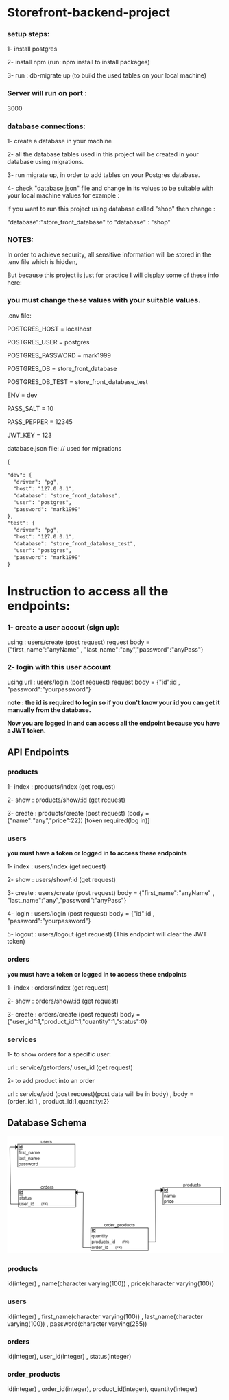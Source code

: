 # Storefront-backend-project
### setup steps:

1- install postgres

2- install npm (run: npm install to install packages)

3- run : db-migrate up (to build the used tables on your local machine)


### Server will run on port : 
3000


### database connections:

1- create a database in your machine

2- all the database tables used in this project will be created in your database using
migrations.

3- run migrate up, in order to add tables on your Postgres database.

4- check "database.json" file and change in its values to be suitable with your local machine values for example : 

if you want to run this project using database called "shop" then change :

"database":"store_front_database" to "database" : "shop"



### NOTES:

In order to achieve security, all sensitive information will be stored in the .env file which is hidden,

But because this project is just for practice I will display some of these info here:
### you must change these values with your suitable values.
.env file:

POSTGRES_HOST = localhost

POSTGRES_USER = postgres

POSTGRES_PASSWORD = mark1999

POSTGRES_DB = store_front_database



POSTGRES_DB_TEST = store_front_database_test

ENV = dev


PASS_SALT = 10

PASS_PEPPER = 12345


JWT_KEY = 123


database.json file: // used for migrations

{

    "dev": {
      "driver": "pg",
      "host": "127.0.0.1",
      "database": "store_front_database",
      "user": "postgres",
      "password": "mark1999"
    },
    "test": {
      "driver": "pg",
      "host": "127.0.0.1",
      "database": "store_front_database_test",
      "user": "postgres",
      "password": "mark1999"
    }

# Instruction to access all the endpoints:
### 1- create a user accout (sign up):
using : users/create (post request)
request body = {"first_name":"anyName" , "last_name":"any","password":"anyPass"}
### 2- login with this user account
using url : users/login (post request)
request body = {"id":id , "password":"yourpassword"}

**note : the id is required to login so if you don't know your id you can get it manually from the database.**

**Now you are logged in and can access all the endpoint because you have a JWT token.**
## API Endpoints

### products
1- index : products/index (get request)

2- show : products/show/:id (get request)

3- create : products/create (post request) (body = {"name":"any","price":22}) [token required(log in)]



### users
**you must have a token or logged in to access these endpoints**

1- index : users/index (get request)

2- show : users/show/:id (get request)

3- create : users/create (post request) body = {"first_name":"anyName" , "last_name":"any","password":"anyPass"}

4- login : users/login (post request) body = {"id":id , "password":"yourpassword"}

5- logout : users/logout (get request) (This endpoint will clear the JWT token)

### orders
**you must have a token or logged in to access these endpoints**

1- index : orders/index (get request)

2- show : orders/show/:id (get request)

3- create : orders/create (post request) body = {"user_id":1,"product_id":1,"quantity":1,"status":0}

### services
1- to show orders for a specific user:

url : service/getorders/:user_id (get request)

2- to add product into an order

url : service/add     (post request)(post data will be in body) , body = {order_id:1 , product_id:1,quantity:2}

## Database Schema
![database schema](db_schema.png)


### products

id(integer) , name(character varying(100)) , price(character varying(100))


### users

id(integer) , first_name(character varying(100)) , last_name(character varying(100)) , password(character varying(255))


### orders

id(integer), user_id(integer) , status(integer)

### order_products

id(integer) , order_id(integer), product_id(integer), quantity(integer)
